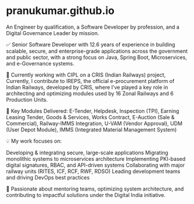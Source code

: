 # pranukumar.github.io
An Engineer by qualification, a Software Developer by profession, and a Digital Governance Leader by mission.

✅ Senior Software Developer with 12.6 years of experience in building scalable, secure, and enterprise-grade applications across the government and public sector, with a strong focus on Java, Spring Boot, Microservices, and e-Governance systems.

🎯 Currently working with CIPL on a CRIS (Indian Railways) project, Currently, I contribute to IREPS, the official e-procurement platform of Indian Railways, developed by CRIS, where I’ve played a key role in architecting and optimizing modules used by 16 Zonal Railways and 6 Production Units.

🔧 Key Modules Delivered:
E-Tender, Helpdesk, Inspection (TPI), Earning Leasing Tender, Goods & Services, Works Contract, E-Auction (Sale & Commercial), Railway-IMMS Integration, U-VAM (Vendor Approval), UDM (User Depot Module), IMMS (Integrated Material Management System)

💡 My work focuses on:

Developing & integrating secure, large-scale applications
Migrating monolithic systems to microservices architecture
Implementing PKI-based digital signatures, RBAC, and API-driven systems
Collaborating with major railway units (RITES, ICF, RCF, RWF, RDSO)
Leading development teams and driving DevOps best practices
 
🚀 Passionate about mentoring teams, optimizing system architecture, and contributing to impactful solutions under the Digital India initiative.
